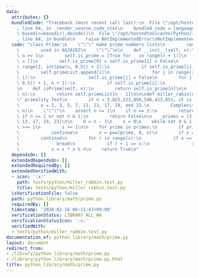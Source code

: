 ```yaml
---
data:
  attributes: {}
  bundledCode: "Traceback (most recent call last):\n  File \"/opt/hostedtoolcache/Python/3.8.5/x64/lib/python3.8/site-packages/onlinejudge_verify/documentation/build.py\"\
    , line 64, in _render_source_code_stat\n    bundled_code = language.bundle(stat.path,\
    \ basedir=basedir).decode()\n  File \"/opt/hostedtoolcache/Python/3.8.5/x64/lib/python3.8/site-packages/onlinejudge_verify/languages/python.py\"\
    , line 84, in bundle\n    raise NotImplementedError\nNotImplementedError\n"
  code: "class Prime:\n    \"\"\" make prime numbers lists\n        complexity: O(n^(1/2))\n\
    \        used in AOJ0202\n    \"\"\"\n\n    def __init__(self, n):\n        assert\
    \ n >= 1\n        self.is_prime = [True for _ in range(n + 1)]\n        self.primeList\
    \ = []\n        self.is_prime[0] = self.is_prime[1] = False\n        for i in\
    \ range(2, int(pow(n, 0.5)) + 1):\n            if self.is_prime[i]:\n        \
    \        self.primeList.append(i)\n                for j in range(2 * i, n + 1,\
    \ i):\n                    self.is_prime[j] = False\n        for i in range(int(pow(n,\
    \ 0.5)) + 1, n + 1):\n            if self.is_prime[i]:\n                self.primeList.append(i)\n\
    \n    def isPrime(self, n):\n        return self.is_prime[n]\n\n    def nthPrime(self,\
    \ n):\n        return self.primeList[n - 1]\n\n\ndef miller_rabin(n):\n    \"\"\
    \" primality Test\n        if n < 3,825,123,056,546,413,051, it is enough to test\n\
    \        a = 2, 3, 5, 7, 11, 13, 17, 19, and 23.\n        Complexity: O(log^3\
    \ n)\n    \"\"\"\n    assert n >= 1\n    if n == 2:\n        return True\n   \
    \ if n <= 1 or not n & 1:\n        return False\n\n    primes = [2, 3, 5, 7, 11,\
    \ 13, 17, 19, 23]\n\n    d = n - 1\n    s = 0\n    while not d & 1:\n        d\
    \ >>= 1\n        s += 1\n\n    for prime in primes:\n        if prime >= n:\n\
    \            continue\n        x = pow(prime, d, n)\n        if x == 1:\n    \
    \        continue\n        for r in range(s):\n            if x == n - 1:\n  \
    \              break\n            if r + 1 == s:\n                return False\n\
    \            x = x * x % n\n    return True\n"
  dependsOn: []
  extendedDependsOn: []
  extendedRequiredBy: []
  extendedVerifiedWith:
  - icon: ':x:'
    path: tests/python/miller_rabbin.test.py
    title: tests/python/miller_rabbin.test.py
  isVerificationFile: false
  path: python_library/math/prime.py
  requiredBy: []
  timestamp: '2020-02-16 06:11:47+09:00'
  verificationStatus: LIBRARY_ALL_WA
  verificationStatusIcon: ':x:'
  verifiedWith:
  - tests/python/miller_rabbin.test.py
documentation_of: python_library/math/prime.py
layout: document
redirect_from:
- /library/python_library/math/prime.py
- /library/python_library/math/prime.py.html
title: python_library/math/prime.py
---
```

